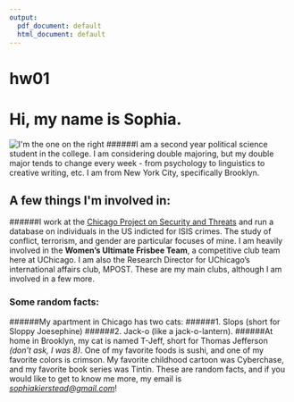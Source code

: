 ```yaml
---
output:
  pdf_document: default
  html_document: default
---
```

# hw01
# Hi, my name is Sophia. 
![I'm the one on the right](https://scontent-ort2-2.xx.fbcdn.net/v/t1.0-9/27331901_10213904762640459_4924791825222593777_n.jpg?oh=cddf4d0821b201f21008d467668f9753&oe=5B2AEA89)
######I am a second year political science student in the college. I am considering double majoring, but my double major tends to change every week - from psychology to linguistics to creative writing, etc. I am from New York City, specifically Brooklyn. 
## A few things I'm involved in:
######I work at the [Chicago Project on Security and Threats](https://cpost.uchicago.edu/) and run a database on individuals in the US indicted for ISIS crimes. The study of conflict, terrorism, and gender are particular focuses of mine. I am heavily involved in the **Women’s Ultimate Frisbee Team**, a competitive club team here at UChicago. I am also the Research Director for UChicago’s international affairs club, MPOST. These are my main clubs, although I am involved in a few more. 
### Some random facts:
######My apartment in Chicago has two cats:
######1. Slops (short for Sloppy Joesephine)
######2. Jack-o (like a jack-o-lantern). 
######At home in Brooklyn, my cat is named T-Jeff, short for Thomas Jefferson *(don’t ask, I was 8)*. One of my favorite foods is sushi, and one of my favorite colors is crimson. My favorite childhood cartoon was Cyberchase, and my favorite book series was Tintin. These are random facts, and if you would like to get to know me more, my email is *sophiakierstead@gmail.com*!
